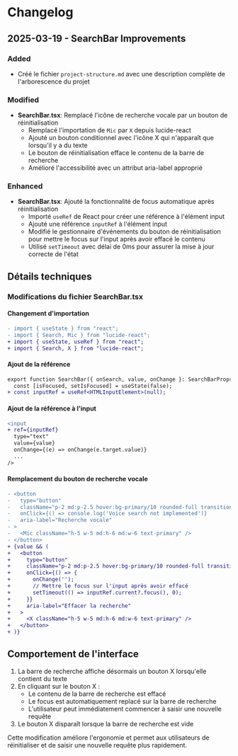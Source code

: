 # Changelog

## 2025-03-19 - SearchBar Improvements

### Added
- Créé le fichier `project-structure.md` avec une description complète de l'arborescence du projet

### Modified
- **SearchBar.tsx**: Remplacé l'icône de recherche vocale par un bouton de réinitialisation
  - Remplacé l'importation de `Mic` par `X` depuis lucide-react
  - Ajouté un bouton conditionnel avec l'icône X qui n'apparaît que lorsqu'il y a du texte
  - Le bouton de réinitialisation efface le contenu de la barre de recherche
  - Amélioré l'accessibilité avec un attribut aria-label approprié

### Enhanced
- **SearchBar.tsx**: Ajouté la fonctionnalité de focus automatique après réinitialisation
  - Importé `useRef` de React pour créer une référence à l'élément input
  - Ajouté une référence `inputRef` à l'élément input
  - Modifié le gestionnaire d'événements du bouton de réinitialisation pour mettre le focus sur l'input après avoir effacé le contenu
  - Utilisé `setTimeout` avec délai de 0ms pour assurer la mise à jour correcte de l'état

## Détails techniques

### Modifications du fichier SearchBar.tsx

#### Changement d'importation
```diff
- import { useState } from "react";
- import { Search, Mic } from "lucide-react";
+ import { useState, useRef } from "react";
+ import { Search, X } from "lucide-react";
```

#### Ajout de la référence
```diff
export function SearchBar({ onSearch, value, onChange }: SearchBarProps) {
  const [isFocused, setIsFocused] = useState(false);
+ const inputRef = useRef<HTMLInputElement>(null);
```

#### Ajout de la référence à l'input
```diff
<input
+ ref={inputRef}
  type="text"
  value={value}
  onChange={(e) => onChange(e.target.value)}
  ...
/>
```

#### Remplacement du bouton de recherche vocale
```diff
- <button 
-   type="button"
-   className="p-2 md:p-2.5 hover:bg-primary/10 rounded-full transition-colors"
-   onClick={() => console.log('Voice search not implemented')}
-   aria-label="Recherche vocale"
- >
-   <Mic className="h-5 w-5 md:h-6 md:w-6 text-primary" />
- </button>
+ {value && (
+   <button 
+     type="button"
+     className="p-2 md:p-2.5 hover:bg-primary/10 rounded-full transition-colors"
+     onClick={() => {
+       onChange('');
+       // Mettre le focus sur l'input après avoir effacé
+       setTimeout(() => inputRef.current?.focus(), 0);
+     }}
+     aria-label="Effacer la recherche"
+   >
+     <X className="h-5 w-5 md:h-6 md:w-6 text-primary" />
+   </button>
+ )}
```

## Comportement de l'interface

1. La barre de recherche affiche désormais un bouton X lorsqu'elle contient du texte
2. En cliquant sur le bouton X :
   - Le contenu de la barre de recherche est effacé
   - Le focus est automatiquement replacé sur la barre de recherche
   - L'utilisateur peut immédiatement commencer à saisir une nouvelle requête
3. Le bouton X disparaît lorsque la barre de recherche est vide

Cette modification améliore l'ergonomie et permet aux utilisateurs de réinitialiser et de saisir une nouvelle requête plus rapidement.
